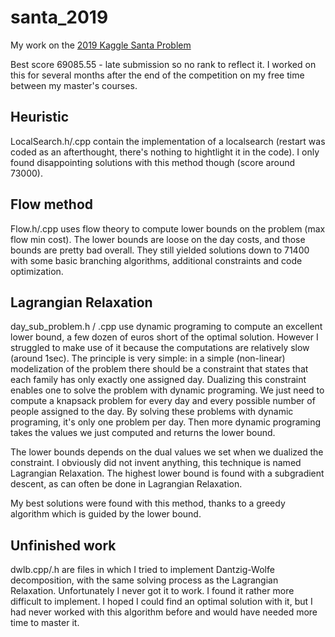 # santa_2019
My work on the [2019 Kaggle Santa Problem](https://www.kaggle.com/c/santa-workshop-tour-2019/overview/description) 

Best score 69085.55 - late submission so no rank to reflect it. I worked on this for several months after the end of the competition on my free time between my master's courses.

## Heuristic

LocalSearch.h/.cpp contain the implementation of a localsearch (restart was coded as an afterthought, there's nothing to hightlight it in the code). I only found disappointing solutions with this method though (score around 73000).

## Flow method

Flow.h/.cpp uses flow theory to compute lower bounds on the problem (max flow min cost). The lower bounds are loose on the day costs, and those bounds are pretty bad overall. They still yielded solutions down to 71400 with some basic branching algorithms, additional constraints and code optimization.

## Lagrangian Relaxation

day_sub_problem.h / .cpp use dynamic programing to compute an excellent lower bound, a few dozen of euros short of the optimal solution. However I struggled to make use of it because the computations are relatively slow (around 1sec). The principle is very simple: in a simple (non-linear) modelization of the problem there should be a constraint that states that each family has only exactly one assigned day. Dualizing this constraint enables one to solve the problem with dynamic programing. We just need to compute a knapsack problem for every day and every possible number of people assigned to the day. By solving these problems with dynamic programing, it's only one problem per day. Then more dynamic programing takes the values we just computed and returns the lower bound. 

The lower bounds depends on the dual values we set when we dualized the constraint. I obviously did not invent anything, this technique is named Lagrangian Relaxation. The highest lower bound is found with a subgradient descent, as can often be done in Lagrangian Relaxation.

My best solutions were found with this method, thanks to a greedy algorithm which is guided by the lower bound.

## Unfinished work

dwlb.cpp/.h are files in which I tried to implement Dantzig-Wolfe decomposition, with the same solving process as the Lagrangian Relaxation. Unfortunately I never got it to work. I found it rather more difficult to implement. I hoped I could find an optimal solution with it, but I had never worked with this algorithm before and would have needed more time to master it.
